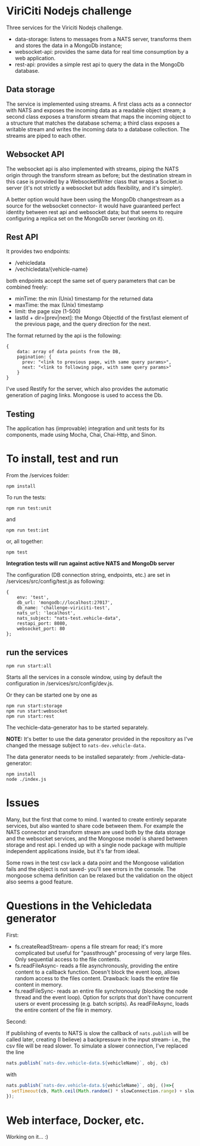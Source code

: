 # ViriCiti Nodejs challenge

Three services for the Viriciti Nodejs challenge.

* data-storage: listens to messages from a NATS server, transforms them and stores the data in a MongoDb  instance;
* websocket-api: provides the same data for real time consumption by a web application.
* rest-api: provides a simple rest api to query the data in the MongoDb database.

## Data storage

The service is implemented using streams. A first class acts as a connector with NATS and exposes the incoming data as a readable object stream; a second class exposes a transform stream that maps the incoming object to a structure that matches the database schema; a third class exposes a writable stream and writes the incoming data to a database collection. The streams are piped to each other.

## Websocket API

The websocket api is also implemented with streams, piping the NATS origin through the transform stream as before; but the destination stream in this case is provided by a WebsocketWriter class that wraps a Socket.io server (it's not strictly a websocket but adds flexibility, and it's simpler).

A better option would have been using the MongoDb changestream as a source for the websocket connector- it would have guaranteed perfect identity between rest api and websocket data; but that seems to require configuring a replica set on the MongoDb server (working on it).

## Rest API

It provides two endpoints:
- /vehicledata
- /vechicledata/{vehicle-name}

both endpoints accept the same set of query parameters that can be combined freely:
- minTime: the min (Unix) timestamp for the returned data
- maxTime: the max (Unix) timestamp
- limit: the page size (1-500)
- lastId + dir=[prev|next]: the Mongo ObjectId of the first/last element of the previous page, and the query direction for the next.

The format returned by the api is the following:
	
~~~~
{
    data: array of data points from the DB,
    pagination: {
      prev: "<link to previous page, with same query params>",
      next: "<link to following page, with same query params>"
    }
}
~~~~

I've used Restify for the server, which also provides the automatic generation of paging links.
Mongoose is used to access the Db.

## Testing

The application has (improvable) integration and unit tests for its components, made using Mocha, Chai, Chai-Http, and Sinon. 

# To install, test and run

From the /services folder:

`npm install`

To run the tests:

`npm run test:unit`

and

`npm run test:int`

or, all together:

`npm test`

**Integration tests will run against active NATS and MongoDb server** 

The configuration (DB connection string, endpoints, etc.) are set in /services/src/config/test.js as  following:

~~~~
{
    env: 'test',
    db_url: 'mongodb://localhost:27017',
    db_name: 'challenge-viriciti-test',
    nats_url: 'localhost',
    nats_subject: "nats-test.vehicle-data",
    restapi_port: 8080,
    websocket_port: 80
};
~~~~

## run the services

`npm run start:all`

Starts all the services in a console window, using by default the configuration in /services/src/config/dev.js.

Or they can be started one by one as 

~~~
npm run start:storage
npm run start:websocket
npm run start:rest
~~~

The vechicle-data-generator has to be started separately. 

**NOTE:** It's better to use the data generator provided in the repository as I've changed the message subject to `nats-dev.vehicle-data.`

The data generator needs to be installed separately: from ./vehicle-data-generator:

~~~
npm install
node ./index.js
~~~

# Issues

Many, but the first that come to mind. I wanted to create entirely separate services, but also wanted to share code between them. For example the NATS connector and transform stream are used both by the data storage and the websocket services, and the Mongoose model is shared between storage and rest api. I ended up with a single node package with multiple independent applications inside, but it's far from ideal.

Some rows in the test csv lack a data point and the Mongoose validation fails and the object is not saved- you'll see errors in the console. The mongoose schema definition can be relaxed but the validation on the object also seems a good feature.

# Questions in the Vehicledata generator

First: 

* fs.createReadStream- opens a file stream for read; it's more complicated but useful for "passthrough" processing of very large files. Only sequential access to the file contents.
* fs.readFileAsync- reads a file asynchronously, providing the entire content to a callback function. Doesn't block the event loop, allows random access to the files content. Drawback: loads the entire file content in memory. 
* fs.readFileSync- reads an entire file synchronously (blocking the node thread and the event loop). Option for scripts that don't have concurrent users or event processing (e.g. batch scripts). As readFileAsync, loads the entire content of the file in memory.

Second:

If publishing of events to NATS is slow the callback of `nats.publish` will be called later, creating (I believe) a backpressure in the input stream- i.e., the csv file will be read slower. To simulate a slower connection, I've replaced the line

```javascript
nats.publish(`nats-dev.vehicle-data.${vehicleName}`, obj, cb)
```

with

```javascript
nats.publish(`nats-dev.vehicle-data.${vehicleName}`, obj, ()=>{
  setTimeout(cb, Math.ceil(Math.random() * slowConnection.range) + slowConnection.minDelay);
});
```

# Web interface, Docker, etc.

Working on it... :)
